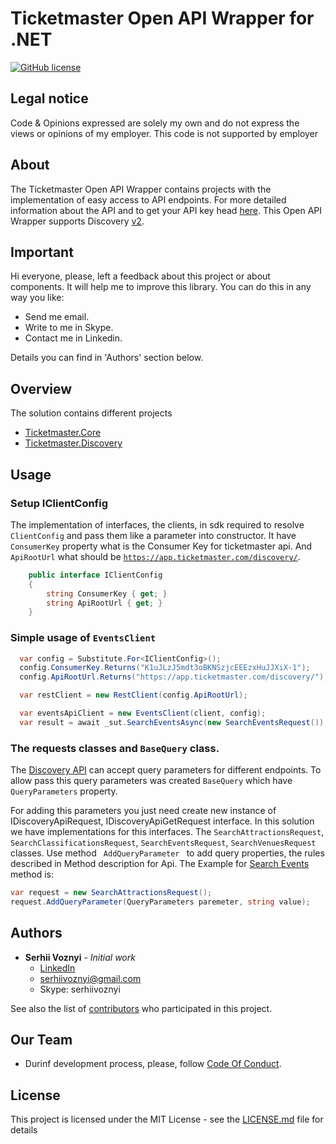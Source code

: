 # Ticketmaster Open API Wrapper for .NET 

[![GitHub license](https://img.shields.io/github/license/mashape/apistatus.svg)](https://github.com/SerhiiVoznyi/ticketmaster-api-sdk-dot-net/blob/master/LICENSE.md)

## Legal notice
<p>
Code & Opinions expressed are solely my own and do not express the views or opinions of my employer. This code is not supported by employer
</p>

## About
<p>
The Ticketmaster Open API Wrapper contains projects with the implementation of easy access to API endpoints. 
For more detailed information about the API and to get your API key head <a href="http://developer.ticketmaster.com/">here</a>. 
This Open API Wrapper supports Discovery <a href="http://developer.ticketmaster.com/products-and-docs/apis/discovery/v2/">v2</a>.
</p>

## Important

Hi everyone, please, left a feedback about this project or about components.
It will help me to improve this library.
You can do this in any way you like:
* Send me email.
* Write to me in Skype.
* Contact me in Linkedin.

Details you can find in 'Authors' section below.

## Overview
The solution contains different projects

- [Ticketmaster.Core](https://github.com/SerhiiVoznyi/Ticketmaster-SDK/tree/master/src/Ticketmaster.Core)
- [Ticketmaster.Discovery](https://github.com/SerhiiVoznyi/Ticketmaster-SDK/tree/master/src/Ticketmaster.Discovery)

## Usage

### Setup IClientConfig
The implementation of interfaces, the clients, in sdk required to resolve <code>ClientConfig</code> and pass them like a parameter into constructor. It have <code>ConsumerKey</code> property what is the Consumer Key for ticketmaster api. And <code>ApiRootUrl</code> what should be <code>https://app.ticketmaster.com/discovery/</code>.

```C#
    public interface IClientConfig
    {
        string ConsumerKey { get; }
        string ApiRootUrl { get; }
    }
```
<h3>Simple usage of <code>EventsClient</code></h3>

```C#
  var config = Substitute.For<IClientConfig>();
  config.ConsumerKey.Returns("K1uJLzJ5mdt3oBKNSzjcEEEzxHuJJXiX-1");
  config.ApiRootUrl.Returns("https://app.ticketmaster.com/discovery/");

  var restClient = new RestClient(config.ApiRootUrl);

  var eventsApiClient = new EventsClient(client, config);
  var result = await _sut.SearchEventsAsync(new SearchEventsRequest());
````

<h3>The requests classes and <code>BaseQuery</code> class.</h3>

The <a href="http://developer.ticketmaster.com/products-and-docs/apis/discovery/v2/">Discovery API</a> can accept query parameters
for different endpoints. To allow pass this query parameters was created <code>BaseQuery</code> which have <code>QueryParameters</code> property. 

For adding this parameters you just need create new instance of IDiscoveryApiRequest, IDiscoveryApiGetRequest interface. In this solution we have implementations for this interfaces. The <code>SearchAttractionsRequest</code>, <code>SearchClassificationsRequest</code>, <code>SearchEventsRequest</code>, <code>SearchVenuesRequest</code> classes. Use method <code> AddQueryParameter </code> to add query properties, the rules described in Method description for Api. The Example for <a href="http://developer.ticketmaster.com/products-and-docs/apis/discovery/v2/#srch-events-v2">Search Events</a> method is: 

```C#
var request = new SearchAttractionsRequest();
request.AddQueryParameter(QueryParameters paremeter, string value);
```
## Authors
* **Serhii Voznyi** - *Initial work*
  - [LinkedIn](https://www.linkedin.com/in/serhii-voznyi/)
  - <a href="mailto:serhiivoznyi@gmail.com?Subject=TicketmasterSDK" target="_top">serhiivoznyi@gmail.com</a>
  - Skype: serhiivoznyi

See also the list of [contributors](https://github.com/SerhiiVoznyi/ticketmaster-api-sdk-dot-net/graphs/contributors) who participated in this project.

## Our Team
 * Durinf development process, please, follow [Code Of Conduct](CONTRIBUTING.md).

## License
This project is licensed under the MIT License - see the [LICENSE.md](LICENSE.md) file for details
